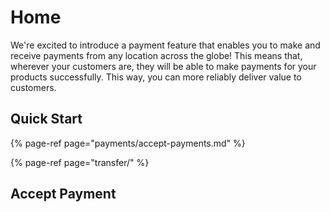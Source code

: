 # Home

We're excited to introduce a payment feature that enables you to make and receive payments from any location across the globe! This means that, wherever your customers are, they will be able to make payments for your products successfully. This way, you can more reliably deliver value to customers.

## Quick Start

{% page-ref page="payments/accept-payments.md" %}

{% page-ref page="transfer/" %}

## Accept Payment





